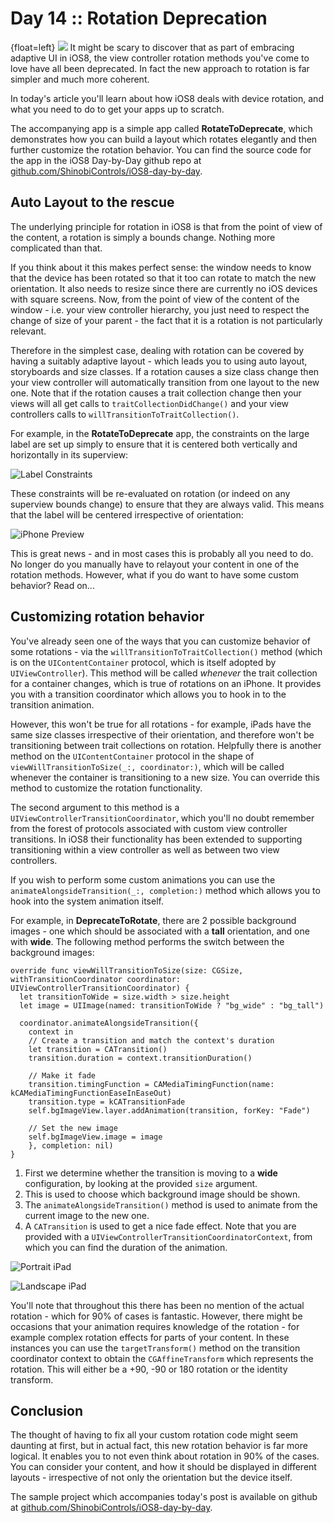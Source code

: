 # Day 14 :: Rotation Deprecation

{float=left}
![](images/14/thumbnail.png)
It might be scary to discover that as part of embracing adaptive UI in iOS8, the
view controller rotation methods you've come to love have all been deprecated.
In fact the new approach to rotation is far simpler and much more coherent.

In today's article you'll learn about how iOS8 deals with device rotation, and
what you need to do to get your apps up to scratch.

The accompanying app is a simple app called __RotateToDeprecate__, which
demonstrates how you can build a layout which rotates elegantly and then further
customize the rotation behavior. You can find the source code for the app in the
iOS8 Day-by-Day github repo at
[github.com/ShinobiControls/iOS8-day-by-day](https://github.com/ShinobiControls/iOS8-day-by-day).

## Auto Layout to the rescue

The underlying principle for rotation in iOS8 is that from the point of view of
the content, a rotation is simply a bounds change. Nothing more complicated than
that.

If you think about it this makes perfect sense: the window needs to know that
the device has been rotated so that it too can rotate to match the new
orientation. It also needs to resize since there are currently no iOS devices
with square screens. Now, from the point of view of the content of the window -
i.e. your view controller hierarchy, you just need to respect the change of size
of your parent - the fact that it is a rotation is not particularly relevant.

Therefore in the simplest case, dealing with rotation can be covered by having a
suitably adaptive layout - which leads you to using auto layout, storyboards and
size classes. If a rotation causes a size class change then your view controller
will automatically transition from one layout to the new one. Note that if the
rotation causes a trait collection change then your views will all get calls to
`traitCollectionDidChange()` and your view controllers calls to
`willTransitionToTraitCollection()`.

For example, in the __RotateToDeprecate__ app, the constraints on the large
label are set up simply to ensure that it is centered both vertically and
horizontally in its superview:

![Label Constraints](images/14/constraints.png)

These constraints will be re-evaluated on rotation (or indeed on any superview
bounds change) to ensure that they are always valid. This means that the label
will be centered irrespective of orientation:

![iPhone Preview](images/14/iphone_rotation_preview.png)

This is great news - and in most cases this is probably all you need to do. No
longer do you manually have to relayout your content in one of the rotation
methods. However, what if you do want to have some custom behavior? Read on...

## Customizing rotation behavior

You've already seen one of the ways that you can customize behavior of some
rotations - via the `willTransitionToTraitCollection()` method (which is on the
`UIContentContainer` protocol, which is itself adopted by `UIViewController`).
This method will be called _whenever_ the trait collection for a container
changes, which is true of rotations on an iPhone. It provides you with a
transition coordinator which allows you to hook in to the transition animation.

However, this won't be true for all rotations - for example, iPads have the same
size classes irrespective of their orientation, and therefore won't be
transitioning between trait collections on rotation. Helpfully there is another
method on the `UIContentContainer` protocol in the shape of 
`viewWillTransitionToSize(_:, coordinator:)`, which will be called whenever the
container is transitioning to a new size. You can override this method to
customize the rotation functionality.

The second argument to this method is a `UIViewControllerTransitionCoordinator`,
which you'll no doubt remember from the forest of protocols associated with
custom view controller transitions. In iOS8 their functionality has been
extended to supporting transitioning within a view controller as well as between
two view controllers.

If you wish to perform some custom animations you can use the
`animateAlongsideTransition(_:, completion:)` method which allows you to hook
into the system animation itself.

For example, in __DeprecateToRotate__, there are 2 possible background images -
one which should be associated with a __tall__ orientation, and one with
__wide__. The following method performs the switch between the background images:

    override func viewWillTransitionToSize(size: CGSize, withTransitionCoordinator coordinator: UIViewControllerTransitionCoordinator) {
      let transitionToWide = size.width > size.height
      let image = UIImage(named: transitionToWide ? "bg_wide" : "bg_tall")
      
      coordinator.animateAlongsideTransition({
        context in
        // Create a transition and match the context's duration
        let transition = CATransition()
        transition.duration = context.transitionDuration()
        
        // Make it fade
        transition.timingFunction = CAMediaTimingFunction(name: kCAMediaTimingFunctionEaseInEaseOut)
        transition.type = kCATransitionFade
        self.bgImageView.layer.addAnimation(transition, forKey: "Fade")
        
        // Set the new image
        self.bgImageView.image = image
        }, completion: nil)
    }

1. First we determine whether the transition is moving to a __wide__
configuration, by looking at the provided `size` argument.
2. This is used to choose which background image should be shown.
3. The `animateAlongsideTransition()` method is used to animate from the current
image to the new one.
4. A `CATransition` is used to get a nice fade effect. Note that you are
provided with a `UIViewControllerTransitionCoordinatorContext`, from which you
can find the duration of the animation.

![Portrait iPad](images/14/ipad_portrait.png)

![Landscape iPad](images/14/ipad_landscape.png)

You'll note that throughout this there has been no mention of the actual
rotation - which for 90% of cases is fantastic. However, there might be
occasions that your animation requires knowledge of the rotation - for example
complex rotation effects for parts of your content. In these instances you can
use the `targetTransform()` method on the transition coordinator context to
obtain the `CGAffineTransform` which represents the rotation. This will either
be a +90, -90 or 180 rotation or the identity transform.

## Conclusion

The thought of having to fix all your custom rotation code might seem daunting
at first, but in actual fact, this new rotation behavior is far more logical.
It enables you to not even think about rotation in 90% of the cases. You can
consider your content, and how it should be displayed in different layouts -
irrespective of not only the orientation but the device itself.

The sample project which accompanies today's post is available on github at
[github.com/ShinobiControls/iOS8-day-by-day](https://github.com/ShinobiControls/iOS8-day-by-day).

